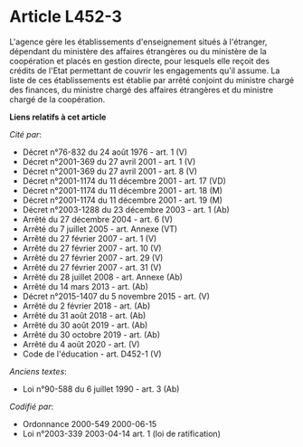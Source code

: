 # Article L452-3

L'agence gère les établissements d'enseignement situés à l'étranger, dépendant du ministère des affaires étrangères ou du
ministère de la coopération et placés en gestion directe, pour lesquels elle reçoit des crédits de l'Etat permettant de
couvrir les engagements qu'il assume. La liste de ces établissements est établie par arrêté conjoint du ministre chargé des
finances, du ministre chargé des affaires étrangères et du ministre chargé de la coopération.

**Liens relatifs à cet article**

_Cité par_:

  - Décret n°76-832 du 24 août 1976 - art. 1 (V)
  - Décret n°2001-369 du 27 avril 2001 - art. 1 (V)
  - Décret n°2001-369 du 27 avril 2001 - art. 8 (V)
  - Décret n°2001-1174 du 11 décembre 2001 - art. 17 (VD)
  - Décret n°2001-1174 du 11 décembre 2001 - art. 18 (M)
  - Décret n°2001-1174 du 11 décembre 2001 - art. 19 (M)
  - Décret n°2003-1288 du 23 décembre 2003 - art. 1 (Ab)
  - Arrêté du 27 décembre 2004 - art. 6 (V)
  - Arrêté du 7 juillet 2005 - art. Annexe (VT)
  - Arrêté du 27 février 2007 - art. 1 (V)
  - Arrêté du 27 février 2007 - art. 10 (V)
  - Arrêté du 27 février 2007 - art. 29 (V)
  - Arrêté du 27 février 2007 - art. 31 (V)
  - Arrêté du 28 juillet 2008 - art. Annexe (Ab)
  - Arrêté du 14 mars 2013 - art. (Ab)
  - Décret n°2015-1407 du 5 novembre 2015 - art. (V)
  - Arrêté du 2 février 2018 - art. (Ab)
  - Arrêté du 31 août 2018 - art. (Ab)
  - Arrêté du 30 août 2019 - art. (Ab)
  - Arrêté du 30 octobre 2019 - art. (Ab)
  - Arrêté du 4 août 2020 - art. (V)
  - Code de l'éducation - art. D452-1 (V)

_Anciens textes_:

  - Loi n°90-588 du 6 juillet 1990 - art. 3 (Ab)

_Codifié par_:

  - Ordonnance 2000-549 2000-06-15
  - Loi n°2003-339 2003-04-14 art. 1 (loi de ratification)
